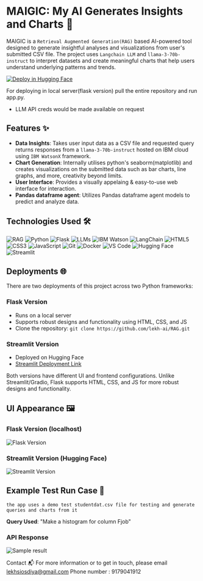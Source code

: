 # MAIGIC: My AI Generates Insights and Charts 🚀
MAIGIC is a `Retrieval Augmented Generation(RAG)` based AI-powered tool designed to generate insightful analyses and visualizations from user's submitted CSV file. The project uses `Langchain LLM` and  `llama-3-70b-instruct` to interpret datasets and create meaningful charts that help users understand underlying patterns and trends.

[![Deploy in Hugging Face](https://img.shields.io/badge/Deploy-Hugging%20Face-ffd500?style=for-the-badge&logo=huggingface&logoColor=white)](https://huggingface.co/spaces/lekhsisodiya/Magic)

For deploying in local server(flask version) pull the entire repository and run app.py.
 - LLM API creds would be made available on request

## Features ✨
- **Data Insights**: Takes user input data as a CSV file and requested query returns responses from a `llama-3-70b-instruct` hosted on IBM cloud using `IBM WatsonX` framework.
- **Chart Generation**: Internally utilises python's seaborm(matplotlib) and creates visualizations on the submitted data such as bar charts, line graphs, and more, creativity beyond limits.
- **User Interface**: Provides a visually appelaing & easy-to-use web interface for interaction.
- **Pandas dataframe agent**: Utilizes Pandas dataframe agent models to predict and analyze data.


## Technologies Used 🛠️

![RAG](https://img.shields.io/badge/RAG-28a745?style=for-the-badge&logo=ai)
![Python](https://img.shields.io/badge/Python-3776AB?style=for-the-badge&logo=python&logoColor=white)
![Flask](https://img.shields.io/badge/Flask-000000?style=for-the-badge&logo=flask&logoColor=white)
![LLMs](https://img.shields.io/badge/LLMs-llama3_70b-67232A?style=for-the-badge&logo=alpaca&logoColor=white)
![IBM Watson](https://img.shields.io/badge/IBM_Watson-1F70C1?style=for-the-badge&logo=ibm&logoColor=white)
![LangChain](https://img.shields.io/badge/LangChain-3498DB?style=for-the-badge&logo=langchain&logoColor=white)
![HTML5](https://img.shields.io/badge/HTML5-E34F26?style=for-the-badge&logo=html5&logoColor=white)
![CSS3](https://img.shields.io/badge/CSS3-1572B6?style=for-the-badge&logo=css3&logoColor=white)
![JavaScript](https://img.shields.io/badge/JavaScript-F7DF1E?style=for-the-badge&logo=javascript&logoColor=white)
![Git](https://img.shields.io/badge/Git-F05032?style=for-the-badge&logo=git&logoColor=white)
![Docker](https://img.shields.io/badge/Docker-2496ED?style=for-the-badge&logo=docker&logoColor=white)
![VS Code](https://img.shields.io/badge/VS_Code-007ACC?style=for-the-badge&logo=visual-studio-code&logoColor=white)
![Hugging Face](https://img.shields.io/badge/Hugging_Face-FFD500?style=for-the-badge&logo=huggingface&logoColor=white)
![Streamlit](https://img.shields.io/badge/Streamlit-FF4B4B?style=for-the-badge&logo=streamlit&logoColor=white)

## Deployments 🌐

There are two deployments of this project across two Python frameworks:

### Flask Version
- Runs on a local server
- Supports robust designs and functionality using HTML, CSS, and JS
- Clone the repository:
```git clone https://github.com/lekh-ai/RAG.git```

### Streamlit Version
- Deployed on Hugging Face
- [Streamlit Deployment Link](https://huggingface.co/spaces/lekhsisodiya/Magic)

Both versions have different UI and frontend configurations. Unlike Streamlit/Gradio, Flask supports HTML, CSS, and JS for more robust designs and functionality.

## UI Appearance 🖼️

### Flask Version (localhost)
![Flask Version](https://github.com/lekh-ai/MAIGIC/blob/main/MAGIC%20Spark.png)

### Streamlit Version (Hugging Face)
![Streamlit Version](https://github.com/lekh-ai/MAIGIC/blob/main/MAGIC%20Streamlit.png)

## Example Test Run Case 🧪

`the app uses a demo test studentdat.csv file for testing and generate queries and charts from it`

**Query Used**: "Make a histogram for column Fjob"

### API Response 
![Sample result](https://github.com/lekh-ai/MAIGIC/blob/main/static/test.png)


Contact 📬
For more information or to get in touch, please email lekhsiosdiya@gmail.com
Phone number : 9179041912
